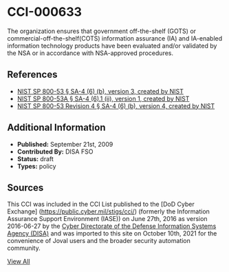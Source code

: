 # CCI-000633

The organization ensures that government off-the-shelf (GOTS) or commercial-off-the-shelf(COTS) information assurance (IA) and IA-enabled information technology products have been evaluated and/or validated by the NSA or in accordance with NSA-approved procedures.

## References ##

* [NIST SP 800-53 § SA-4 (6) (b), version 3, created by NIST](http://csrc.nist.gov/publications/PubsSPs.html)
* [NIST SP 800-53A § SA-4 (6).1 (ii), version 1, created by NIST](http://csrc.nist.gov/publications/PubsSPs.html)
* [NIST SP 800-53 Revision 4 § SA-4 (6) (b), version 4, created by NIST](http://csrc.nist.gov/publications/PubsSPs.html)


## Additional Information ##

* **Published:** September 21st, 2009
* **Contributed By:** DISA FSO
* **Status:** draft
* **Types:** policy

## Sources ##

This CCI was included in the CCI List published to the [DoD Cyber Exchange]
(https://public.cyber.mil/stigs/cci/) (formerly the Information Assurance Support Environment
(IASE)) on June 27th, 2016 as version 2016-06-27 by the [Cyber Directorate of the Defense 
Information Systems Agency (DISA)](https://public.cyber.mil/about-cyber/) and was imported to 
this site on October 10th, 2021 for the convenience of Joval users and the broader security automation community.

[View All](../README.md)
